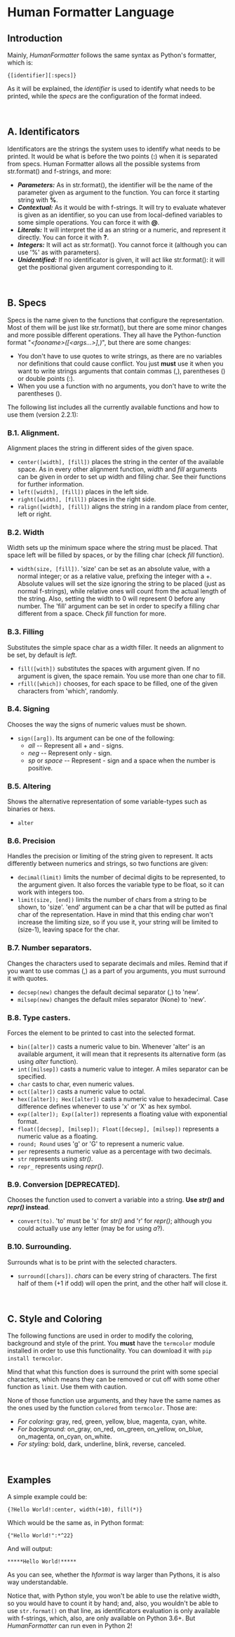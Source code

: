 # Human Formatter Language
## Introduction
Mainly, _HumanFormatter_ follows the same syntax as Python's formatter, which is:

	{[identifier][:specs]}

As it will be explained, the _identifier_ is used to identify what needs to be printed, while the _specs_ are the configuration of the format indeed.


&nbsp;
## A. Identificators
Identificators are the strings the system uses to identify what needs to be printed. It would be what is before the two points (**:**) when it is separated from specs. Human Formatter allows all the possible systems from str.format() and f-strings, and more:

* _**Parameters:**_ As in str.format(), the identifier will be the name of the parameter given as argument to the function. You can force it starting string with **%**.
* _**Contextual:**_ As it would be with f-strings. It will try to evaluate whatever is given as an identifier, so you can use from local-defined variables to some simple operations. You can force it with **@**.
* _**Literals:**_ It will interpret the id as an string or a numeric, and represent it directly. You can force it with **?**.
* _**Integers:**_ It will act as str.format(). You cannot force it (although you can use '%' as with parameters).
* _**Unidentified:**_ If no identificator is given, it will act like str.format(): it will get the positional given argument corresponding to it.

&nbsp;
## B. Specs
Specs is the name given to the functions that configure the representation. Most of them will be just like str.format(), but there are some minor changes and more possible different operations. They all have the Python-function format "_<fooname\>([<args...\>],)_", but there are some changes:

* You don't have to use quotes to write strings, as there are no variables nor definitions that could cause conflict. You just **must** use it when you want to write strings arguments that contain commas (,), parentheses () or double points (:).
* When you use a function with no arguments, you don't have to write the parentheses ().


The following list includes all the currently available functions and how to use them (version 2.2.1):
### B.1. Alignment.
Alignment places the string in different sides of the given space.

* `center([width], [fill])` places the string in the center of the available space. As in every other alignment function, _width_ and _fill_ arguments can be given in order to set up width and filling char. See their functions for further information.
* `left([width], [fill])` places in the left side.
* `right([width], [fill])` places in the right side.
* `ralign([width], [fill])` aligns the string in a random place from center, left or right.

### B.2. Width
Width sets up the minimum space where the string must be placed. That space left will be filled by spaces, or by the filling char (check _fill_ function).

* `width(size, [fill])`. 'size' can be set as an absolute value, with a normal integer; or as a relative value, prefixing the integer with a +. Absolute values will set the size ignoring the string to be placed (just as normal f-strings), while relative ones will count from the actual length of the string. Also, setting the width to 0 will represent 0 before any number. The 'fill' argument can be set in order to specify a filling char different from a space. Check _fill_ function for more.

### B.3. Filling
Substitutes the simple space char as a width filler. It needs an alignment to be set, by default is _left_.

* `fill([with])` substitutes the spaces with argument given. If no argument is given, the space remain. You use more than one char to fill.
* `rfill([which])` chooses, for each space to be filled, one of the given characters from 'which', randomly.

### B.4. Signing
Chooses the way the signs of numeric values must be shown.

* `sign([arg])`. Its argument can be one of the following:
	* _all_ -- Represent all + and - signs.
	* _neg_ -- Represent only - sign.
	* _sp_ or _space_ -- Represent - sign and a space when the number is positive.

### B.5. Altering
Shows the alternative representation of some variable-types such as binaries or hexs.

* `alter`

### B.6. Precision
Handles the precision or limiting of the string given to represent. It acts differently between numerics and strings, so two functions are given:

* `decimal(limit)` limits the number of decimal digits to be represented, to the argument given. It also forces the variable type to be float, so it can work with integers too.
* `limit(size, [end])` limits the number of chars from a string to be shown, to 'size'. 'end' argument can be a char that will be putted as final char of the representation. Have in mind that this ending char won't increase the limiting size, so if you use it, your string will be limited to (size-1), leaving space for the char.

### B.7. Number separators.
Changes the characters used to separate decimals and miles. Remind that if you want to use commas (,) as a part of you arguments, you must surround it with quotes.

* `decsep(new)` changes the default decimal separator (,) to 'new'.
* `milsep(new)` changes the default miles separator (None) to 'new'.

### B.8. Type casters.
Forces the element to be printed to cast into the selected format.

* `bin([alter])` casts a numeric value to bin. Whenever 'alter' is an available argument, it will mean that it represents its alternative form (as using _alter_ function).
* `int([milsep])` casts a numeric value to integer. A miles separator can be specified.
* `char` casts to char, even numeric values.
* `oct([alter])` casts a numeric value to octal.
* `hex([alter]); Hex([alter])` casts a numeric value to hexadecimal. Case difference defines whenever to use 'x' or 'X' as hex symbol.
* `exp([alter]); Exp([alter])` represents a floating value with exponential format.
* `float([decsep], [milsep]); Float([decsep], [milsep])` represents a numeric value as a floating.
* `round; Round` uses 'g' or 'G' to represent a numeric value.
* `per` represents a numeric value as a percentage with two decimals.
* `str` represents using _str()_.
* `repr_` represents using _repr()_.

### B.9. Conversion [DEPRECATED].
Chooses the function used to convert a variable into a string. __Use _str()_ and _repr()_ instead__.

* `convert(to)`. 'to' must be 's' for _str()_ and 'r' for _repr()_; although you could actually use any letter (may be for using _a_?).

### B.10. Surrounding.
Surrounds what is to be print with the selected characters.

* `surround([chars])`. _chars_ can be every string of characters. The first half of them (+1 if odd) will open the print, and the other half will close it.

&nbsp;
## C. Style and Coloring
The following functions are used in order to modify the coloring, background and style of the print. You __must__ have the `termcolor` module installed in order to use this functionality. You can download it with `pip install termcolor`.

Mind that what this function does is surround the print with some special characters, which means they can be removed or cut off with some other function as `limit`. Use them with caution.

None of those function use arguments, and they have the same names as the ones used by the function `colored` from `termcolor`. Those are:

* _For coloring:_ gray, red, green, yellow, blue, magenta, cyan, white.
* _For background:_ on\_gray, on\_red, on\_green, on\_yellow, on\_blue, on\_magenta, on\_cyan, on\_white.
* _For styling:_ bold, dark, underline, blink, reverse, canceled.

&nbsp;
## Examples
A simple example could be:

	{?Hello World!:center, width(+10), fill(*)}

Which would be the same as, in Python format:

	{"Hello World!":*^22}

And will output:

	*****Hello World!*****

As you can see, whether the _hformat_ is way larger than Pythons, it is also way understandable.

Notice that, with Python style, you won't be able to use the relative width, so you would have to count it by hand; and, also, you wouldn't be able to use `str.format()` on that line, as identificators evaluation is only available with f-strings, which, also, are only available on Python 3.6+. But _HumanFormatter_ can run even in Python 2!
